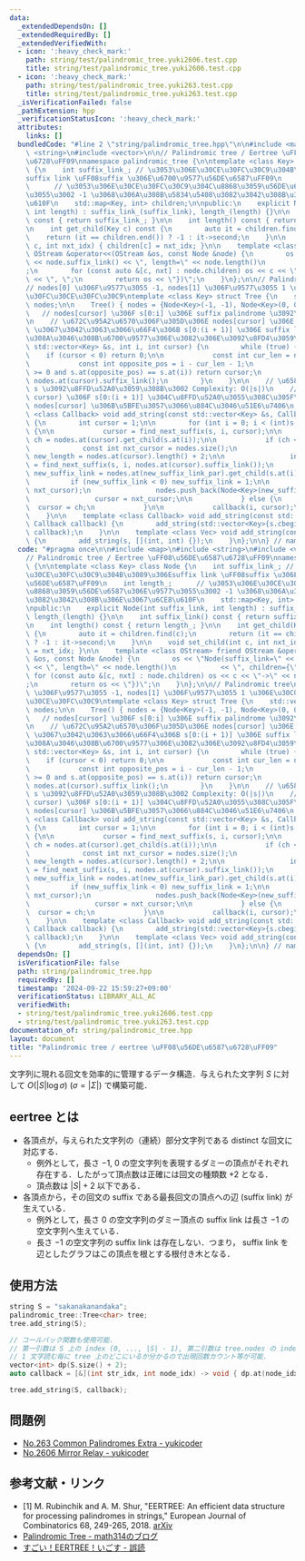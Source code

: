 ```yaml
---
data:
  _extendedDependsOn: []
  _extendedRequiredBy: []
  _extendedVerifiedWith:
  - icon: ':heavy_check_mark:'
    path: string/test/palindromic_tree.yuki2606.test.cpp
    title: string/test/palindromic_tree.yuki2606.test.cpp
  - icon: ':heavy_check_mark:'
    path: string/test/palindromic_tree.yuki263.test.cpp
    title: string/test/palindromic_tree.yuki263.test.cpp
  _isVerificationFailed: false
  _pathExtension: hpp
  _verificationStatusIcon: ':heavy_check_mark:'
  attributes:
    links: []
  bundledCode: "#line 2 \"string/palindromic_tree.hpp\"\n\n#include <map>\n#include\
    \ <string>\n#include <vector>\n\n// Palindromic tree / Eertree \uFF08\u56DE\u6587\
    \u6728\uFF09\nnamespace palindromic_tree {\n\ntemplate <class Key> class Node\
    \ {\n    int suffix_link_; // \u3053\u306E\u30CE\u30FC\u30C9\u304B\u3089\u306E\
    suffix link \uFF08suffix \u306E\u6700\u9577\u56DE\u6587\uFF09\n    int length_;\
    \      // \u3053\u306E\u30CE\u30FC\u30C9\u304C\u8868\u3059\u56DE\u6587\u306E\u9577\
    \u3055\u3002 -1 \u3068\u306A\u308B\u5834\u5408\u3082\u3042\u308B\u306E\u3067\u6CE8\
    \u610F\n    std::map<Key, int> children;\n\npublic:\n    explicit Node(int suffix_link,\
    \ int length) : suffix_link_(suffix_link), length_(length) {}\n\n    int suffix_link()\
    \ const { return suffix_link_; }\n\n    int length() const { return length_; }\n\
    \n    int get_child(Key c) const {\n        auto it = children.find(c);\n    \
    \    return (it == children.end()) ? -1 : it->second;\n    }\n\n    void set_child(int\
    \ c, int nxt_idx) { children[c] = nxt_idx; }\n\n    template <class OStream> friend\
    \ OStream &operator<<(OStream &os, const Node &node) {\n        os << \"Node(suffix_link=\"\
    \ << node.suffix_link() << \", length=\" << node.length()\n           << \", children={\"\
    ;\n        for (const auto &[c, nxt] : node.children) os << c << \"->\" << nxt\
    \ << \", \";\n        return os << \"})\";\n    }\n};\n\n// Palindromic tree\n\
    // nodes[0] \u306F\u9577\u3055 -1, nodes[1] \u306F\u9577\u3055 1 \u306E\u30C0\u30DF\
    \u30FC\u30CE\u30FC\u30C9\ntemplate <class Key> struct Tree {\n    std::vector<Node<Key>>\
    \ nodes;\n\n    Tree() { nodes = {Node<Key>(-1, -1), Node<Key>(0, 0)}; }\n\n \
    \   // nodes[cursor] \u306F s[0:i] \u306E suffix palindrome \u3092\u8868\u3059\
    \n    // \u672C\u95A2\u6570\u306F\u305D\u306E nodes[cursor] \u306E suffix palindrome\
    \ \u3067\u3042\u3063\u3066\u66F4\u306B s[0:(i + 1)] \u306E suffix link \u3068\u306A\
    \u308A\u3046\u308B\u6700\u9577\u306E\u3082\u306E\u3092\u8FD4\u3059\n    int find_next_suffix(const\
    \ std::vector<Key> &s, int i, int cursor) {\n        while (true) {\n        \
    \    if (cursor < 0) return 0;\n\n            const int cur_len = nodes.at(cursor).length();\n\
    \            const int opposite_pos = i - cur_len - 1;\n            if (opposite_pos\
    \ >= 0 and s.at(opposite_pos) == s.at(i)) return cursor;\n            cursor =\
    \ nodes.at(cursor).suffix_link();\n        }\n    }\n\n    // \u6587\u5B57\u5217\
    \ s \u3092\u8FFD\u52A0\u3059\u308B\u3002 Complexity: O(|s|)\n    // callback(i,\
    \ cursor) \u306F s[0:(i + 1)] \u304C\u8FFD\u52A0\u3055\u308C\u305F\u5F8C\u306E\
    \ nodes[cursor] \u306B\u5BFE\u3057\u3066\u884C\u3046\u51E6\u7406\n    template\
    \ <class Callback> void add_string(const std::vector<Key> &s, Callback callback)\
    \ {\n        int cursor = 1;\n\n        for (int i = 0; i < (int)s.size(); ++i)\
    \ {\n\n            cursor = find_next_suffix(s, i, cursor);\n\n            int\
    \ ch = nodes.at(cursor).get_child(s.at(i));\n\n            if (ch < 0) {\n   \
    \             const int nxt_cursor = nodes.size();\n                const int\
    \ new_length = nodes.at(cursor).length() + 2;\n\n                int new_suffix_link_par\
    \ = find_next_suffix(s, i, nodes.at(cursor).suffix_link());\n                int\
    \ new_suffix_link = nodes.at(new_suffix_link_par).get_child(s.at(i));\n      \
    \          if (new_suffix_link < 0) new_suffix_link = 1;\n\n                nodes.at(cursor).set_child(s.at(i),\
    \ nxt_cursor);\n                nodes.push_back(Node<Key>(new_suffix_link, new_length));\n\
    \                cursor = nxt_cursor;\n\n            } else {\n              \
    \  cursor = ch;\n            }\n\n            callback(i, cursor);\n        }\n\
    \    }\n\n    template <class Callback> void add_string(const std::string &s,\
    \ Callback callback) {\n        add_string(std::vector<Key>{s.cbegin(), s.cend()},\
    \ callback);\n    }\n\n    template <class Vec> void add_string(const Vec &s)\
    \ {\n        add_string(s, [](int, int) {});\n    }\n};\n\n} // namespace palindromic_tree\n"
  code: "#pragma once\n\n#include <map>\n#include <string>\n#include <vector>\n\n\
    // Palindromic tree / Eertree \uFF08\u56DE\u6587\u6728\uFF09\nnamespace palindromic_tree\
    \ {\n\ntemplate <class Key> class Node {\n    int suffix_link_; // \u3053\u306E\
    \u30CE\u30FC\u30C9\u304B\u3089\u306Esuffix link \uFF08suffix \u306E\u6700\u9577\
    \u56DE\u6587\uFF09\n    int length_;      // \u3053\u306E\u30CE\u30FC\u30C9\u304C\
    \u8868\u3059\u56DE\u6587\u306E\u9577\u3055\u3002 -1 \u3068\u306A\u308B\u5834\u5408\
    \u3082\u3042\u308B\u306E\u3067\u6CE8\u610F\n    std::map<Key, int> children;\n\
    \npublic:\n    explicit Node(int suffix_link, int length) : suffix_link_(suffix_link),\
    \ length_(length) {}\n\n    int suffix_link() const { return suffix_link_; }\n\
    \n    int length() const { return length_; }\n\n    int get_child(Key c) const\
    \ {\n        auto it = children.find(c);\n        return (it == children.end())\
    \ ? -1 : it->second;\n    }\n\n    void set_child(int c, int nxt_idx) { children[c]\
    \ = nxt_idx; }\n\n    template <class OStream> friend OStream &operator<<(OStream\
    \ &os, const Node &node) {\n        os << \"Node(suffix_link=\" << node.suffix_link()\
    \ << \", length=\" << node.length()\n           << \", children={\";\n       \
    \ for (const auto &[c, nxt] : node.children) os << c << \"->\" << nxt << \", \"\
    ;\n        return os << \"})\";\n    }\n};\n\n// Palindromic tree\n// nodes[0]\
    \ \u306F\u9577\u3055 -1, nodes[1] \u306F\u9577\u3055 1 \u306E\u30C0\u30DF\u30FC\
    \u30CE\u30FC\u30C9\ntemplate <class Key> struct Tree {\n    std::vector<Node<Key>>\
    \ nodes;\n\n    Tree() { nodes = {Node<Key>(-1, -1), Node<Key>(0, 0)}; }\n\n \
    \   // nodes[cursor] \u306F s[0:i] \u306E suffix palindrome \u3092\u8868\u3059\
    \n    // \u672C\u95A2\u6570\u306F\u305D\u306E nodes[cursor] \u306E suffix palindrome\
    \ \u3067\u3042\u3063\u3066\u66F4\u306B s[0:(i + 1)] \u306E suffix link \u3068\u306A\
    \u308A\u3046\u308B\u6700\u9577\u306E\u3082\u306E\u3092\u8FD4\u3059\n    int find_next_suffix(const\
    \ std::vector<Key> &s, int i, int cursor) {\n        while (true) {\n        \
    \    if (cursor < 0) return 0;\n\n            const int cur_len = nodes.at(cursor).length();\n\
    \            const int opposite_pos = i - cur_len - 1;\n            if (opposite_pos\
    \ >= 0 and s.at(opposite_pos) == s.at(i)) return cursor;\n            cursor =\
    \ nodes.at(cursor).suffix_link();\n        }\n    }\n\n    // \u6587\u5B57\u5217\
    \ s \u3092\u8FFD\u52A0\u3059\u308B\u3002 Complexity: O(|s|)\n    // callback(i,\
    \ cursor) \u306F s[0:(i + 1)] \u304C\u8FFD\u52A0\u3055\u308C\u305F\u5F8C\u306E\
    \ nodes[cursor] \u306B\u5BFE\u3057\u3066\u884C\u3046\u51E6\u7406\n    template\
    \ <class Callback> void add_string(const std::vector<Key> &s, Callback callback)\
    \ {\n        int cursor = 1;\n\n        for (int i = 0; i < (int)s.size(); ++i)\
    \ {\n\n            cursor = find_next_suffix(s, i, cursor);\n\n            int\
    \ ch = nodes.at(cursor).get_child(s.at(i));\n\n            if (ch < 0) {\n   \
    \             const int nxt_cursor = nodes.size();\n                const int\
    \ new_length = nodes.at(cursor).length() + 2;\n\n                int new_suffix_link_par\
    \ = find_next_suffix(s, i, nodes.at(cursor).suffix_link());\n                int\
    \ new_suffix_link = nodes.at(new_suffix_link_par).get_child(s.at(i));\n      \
    \          if (new_suffix_link < 0) new_suffix_link = 1;\n\n                nodes.at(cursor).set_child(s.at(i),\
    \ nxt_cursor);\n                nodes.push_back(Node<Key>(new_suffix_link, new_length));\n\
    \                cursor = nxt_cursor;\n\n            } else {\n              \
    \  cursor = ch;\n            }\n\n            callback(i, cursor);\n        }\n\
    \    }\n\n    template <class Callback> void add_string(const std::string &s,\
    \ Callback callback) {\n        add_string(std::vector<Key>{s.cbegin(), s.cend()},\
    \ callback);\n    }\n\n    template <class Vec> void add_string(const Vec &s)\
    \ {\n        add_string(s, [](int, int) {});\n    }\n};\n\n} // namespace palindromic_tree\n"
  dependsOn: []
  isVerificationFile: false
  path: string/palindromic_tree.hpp
  requiredBy: []
  timestamp: '2024-09-22 15:59:27+09:00'
  verificationStatus: LIBRARY_ALL_AC
  verifiedWith:
  - string/test/palindromic_tree.yuki2606.test.cpp
  - string/test/palindromic_tree.yuki263.test.cpp
documentation_of: string/palindromic_tree.hpp
layout: document
title: "Palindromic tree / eertree \uFF08\u56DE\u6587\u6728\uFF09"
---
```


文字列に現れる回文を効率的に管理するデータ構造．与えられた文字列 $S$ に対して $O(|S| \log \sigma)$ $(\sigma = |\Sigma|)$ で構築可能．

## eertree とは

- 各頂点が，与えられた文字列の（連続）部分文字列である distinct な回文に対応する．
  - 例外として，長さ $-1$, $0$ の空文字列を表現するダミーの頂点がそれぞれ存在する．したがって頂点数は正確には回文の種類数 +2 となる．
  - 頂点数は $|S| + 2$ 以下である．
- 各頂点から，その回文の suffix である最長回文の頂点への辺 (suffix link) が生えている．
  - 例外として，長さ $0$ の空文字列のダミー頂点の suffix link は長さ $-1$ の空文字列へ生えている．
  - 長さ $-1$ の空文字列の suffix link は存在しない．つまり， suffix link を辺としたグラフはこの頂点を根とする根付き木となる．

## 使用方法

```cpp
string S = "sakanakanandaka";
palindromic_tree::Tree<char> tree;
tree.add_string(S);

// コールバック関数も使用可能．
// 第一引数は S 上の index (0, ..., |S| - 1), 第二引数は tree.nodes の index.
// 1 文字読む毎に tree 上のどこにいるか分かるので出現回数カウント等が可能．
vector<int> dp(S.size() + 2);
auto callback = [&](int str_idx, int node_idx) -> void { dp.at(node_idx)++; };

tree.add_string(S, callback);
```

## 問題例

- [No.263 Common Palindromes Extra - yukicoder](https://yukicoder.me/problems/no/263)
- [No.2606 Mirror Relay - yukicoder](https://yukicoder.me/problems/no/2606)

## 参考文献・リンク

- [1] M. Rubinchik and A. M. Shur, "EERTREE: An efficient data structure for processing palindromes in strings," European Journal of Combinatorics 68, 249-265, 2018. [arXiv](https://arxiv.org/abs/1506.04862)
- [Palindromic Tree - math314のブログ](https://math314.hateblo.jp/entry/2016/12/19/005919)
- [すごい！EERTREE！いごす - 誤読](https://mojashi.hatenablog.com/entry/2017/07/17/155520)
